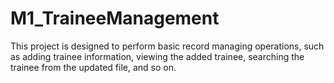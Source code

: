 # M1_TraineeManagement

This project is designed to perform basic record managing operations, such as adding trainee information, viewing the added trainee, searching the trainee from the updated file, and so on.
